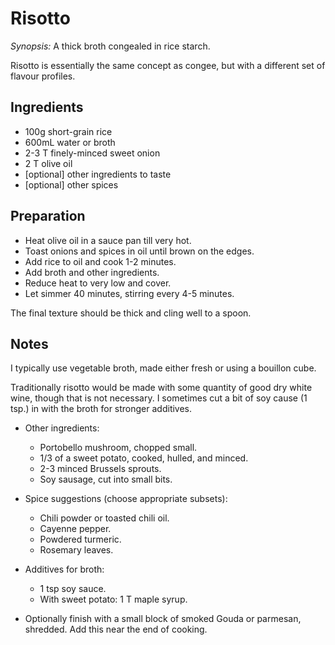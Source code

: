 # Risotto

*Synopsis:* A thick broth congealed in rice starch.

Risotto is essentially the same concept as congee, but with a different set of
flavour profiles.

<!-- Images should be 400px wide -->
<!-- TODO: ![image](../img/recipe-title.jpg) -->

## Ingredients

-  100g short-grain rice
-  600mL water or broth
-  2-3 T finely-minced sweet onion
-  2 T olive oil
-  [optional] other ingredients to taste
-  [optional] other spices

## Preparation

-  Heat olive oil in a sauce pan till very hot.
-  Toast onions and spices in oil until brown on the edges.
-  Add rice to oil and cook 1-2 minutes.
-  Add broth and other ingredients.
-  Reduce heat to very low and cover.
-  Let simmer 40 minutes, stirring every 4-5 minutes.

The final texture should be thick and cling well to a spoon.

## Notes

I typically use vegetable broth, made either fresh or using a bouillon cube.

Traditionally risotto would be made with some quantity of good dry white wine,
though that is not necessary. I sometimes cut a bit of soy cause (1 tsp.)  in
with the broth for stronger additives.

*  Other ingredients:
   - Portobello mushroom, chopped small.
   - 1/3 of a sweet potato, cooked, hulled, and minced.
   - 2-3 minced Brussels sprouts.
   - Soy sausage, cut into small bits.

*  Spice suggestions (choose appropriate subsets):
   - Chili powder or toasted chili oil.
   - Cayenne pepper.
   - Powdered turmeric.
   - Rosemary leaves.

*  Additives for broth:
   - 1 tsp soy sauce.
   - With sweet potato: 1 T maple syrup.

*  Optionally finish with a small block of smoked Gouda or parmesan, shredded.
   Add this near the end of cooking.
